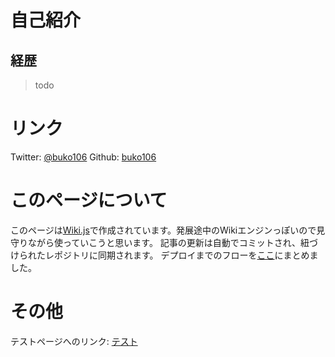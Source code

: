 <!-- TITLE: buko106's wiki -->
<!-- SUBTITLE: buko106's wiki へようこそ -->

# 自己紹介
## 経歴
> todo

# リンク
Twitter: [@buko106](https://twitter.com/buko106)
Github: [buko106](https://github.com/buko106/)

# このページについて
このページは[Wiki.js](https://wiki.js.org/)で作成されています。発展途中のWikiエンジンっぽいので見守りながら使っていこうと思います。
記事の更新は自動でコミットされ、紐づけられたレポジトリ[](https://github.com/buko106/buko106-wiki-js)に同期されます。
デプロイまでのフローを[ここ](vps/setup)にまとめました。

# その他
テストページへのリンク: [テスト](testing)